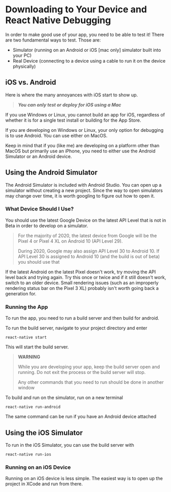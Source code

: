 # Downloading to Your Device and React Native Debugging

In order to make good use of your app, you need to be able to test it! There are two fundamental ways to test. Those are:

- Simulator (running on an Android or iOS [mac only] simulator built into your PC)
- Real Device (connecting to a device using a cable to run it on the device physically)

## iOS vs. Android

Here is where the many annoyances with iOS start to show up.

> **_You can only test or deploy for iOS using a Mac_**

If you use Windows or Linux, you cannot build an app for iOS, regardless of whether it is for a single test install or building for the App Store. 

If you are developing on Windows or Linux, your only option for debugging is to use Android. You can use either on MacOS.

Keep in mind that if you (like me) are developing on a platform other than MacOS but primarily use an iPhone, you need to either use the Android Simulator or an Android device.

## Using the Android Simulator

The Android Simulator is included with Android Studio. You can open up a simulator without creating a new project. Since the way to open simulators may change over time, it is worth googling to figure out how to open it.

### What Device Should I Use?

You should use the latest Google Device on the latest API Level that is not in Beta in order to develop on a simulator.

> For the majority of 2020, the latest device from Google will be the Pixel 4 or Pixel 4 XL on Android 10 (API Level 29).
>
> During 2020, Google may also assign API Level 30 to Android 10. If API Level 30 is assigned to Android 10 (and the build is out of beta) you should use that

If the latest Android on the latest Pixel doesn't work, try moving the API level back and trying again. Try this once or twice and if it still doesn't work, switch to an older device. Small rendering issues (such as an improperly rendering status bar on the Pixel 3 XL) probably isn't worth going back a generation for.

### Running the App

To run the app, you need to run a build server and then build for android.

To run the build server, navigate to your project directory and enter
```
react-native start
```

This will start the build server.

> **WARNING**
>
> While you are developing your app, keep the build server open and running. Do not exit the process or the build server will stop.
>
> Any other commands that you need to run should be done in another window

To build and run on the simulator, run on a new terminal

```
react-native run-android
```

The same command can be run if you have an Android device attached

## Using the iOS Simulator

To run in the iOS Simulator, you can use the build server with
```
react-native run-ios
```
### Running on an iOS Device

Running on an iOS device is less simple. The easiest way is to open up the project in XCode and run from there.